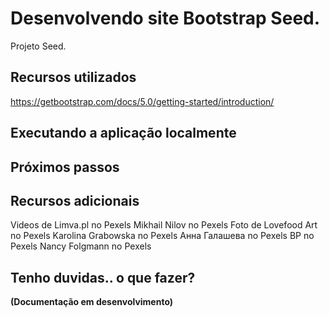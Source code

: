 
# Desenvolvendo site Bootstrap Seed.

Projeto Seed.

## Recursos utilizados
https://getbootstrap.com/docs/5.0/getting-started/introduction/
## Executando a aplicação localmente

## Próximos passos

## Recursos adicionais
Videos de Limva.pl no Pexels
          Mikhail Nilov no Pexels
Foto de Lovefood Art no Pexels
        Karolina Grabowska no Pexels
        Анна Галашева no Pexels
        BP no Pexels
        Nancy Folgmann no Pexels





## Tenho duvidas.. o que fazer?

**(Documentação em desenvolvimento)**